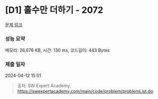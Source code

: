 # [D1] 홀수만 더하기 - 2072 

[문제 링크](https://swexpertacademy.com/main/code/problem/problemDetail.do?contestProbId=AV5QSEhaA5sDFAUq) 

### 성능 요약

메모리: 26,676 KB, 시간: 130 ms, 코드길이: 443 Bytes

### 제출 일자

2024-04-12 15:01



> 출처: SW Expert Academy, https://swexpertacademy.com/main/code/problem/problemList.do